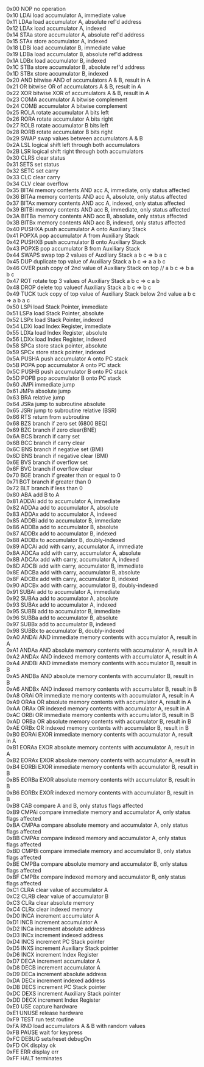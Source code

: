 0x00 NOP   no operation  
0x10 LDAi   load accumulator A, immediate value  
0x11 LDAa   load accumulator A, absolute ref'd address  
0x12 LDAx   load accumulator A, indexed  
0x14 STAa   store accumulator A, absolute ref'd address  
0x15 STAx   store accumulator A, indexed  
0x18 LDBi   load accumulator B, immediate value  
0x19 LDBa   load accumulator B, absolute ref'd address  
0x1A LDBx   load accumulator B, indexed  
0x1C STBa   store accumulator B, absolute ref'd address  
0x1D STBx   store accumulator B, indexed  
0x20 AND   bitwise AND of accumulators A & B, result in A  
0x21 OR   bitwise OR of accumulators A & B, result in A  
0x22 XOR   bitwise XOR of accumulators A & B, result in A  
0x23 COMA   accumulator A bitwise complement  
0x24 COMB   accumulator A bitwise complement  
0x25 ROLA   rotate accumulator A bits left  
0x26 RORA   rotate accumulator A bits right  
0x27 ROLB   rotate accumulator B bits left  
0x28 RORB   rotate accumulator B bits right  
0x29 SWAP   swap values between accumulators A & B  
0x2A LSL   logical shift left through both accumulators  
0x2B LSR   logical shift right through both accumulators  
0x30 CLRS   clear status  
0x31 SETS   set status  
0x32 SETC   set carry  
0x33 CLC   clear carry  
0x34 CLV   clear overflow  
0x35 BITAi   memory contents AND acc A, immediate, only status affected  
0x36 BITAa   memory contents AND acc A, absolute, only status affected  
0x37 BITAx   memory contents AND acc A, indexed, only status affected  
0x39 BITBi   memory contents AND acc B, immediate, only status affected  
0x3A BITBa   memory contents AND acc B, absolute, only status affected  
0x3B BITBx   memory contents AND acc B, indexed, only status affected  
0x40 PUSHXA   push accumulator A onto Auxiliary Stack  
0x41 POPXA   pop accumulator A from Auxiliary Stack  
0x42 PUSHXB   push accumulator B onto Auxiliary Stack  
0x43 POPXB   pop accumulator B from Auxiliary Stack  
0x44 SWAPS   swap top 2 values of Auxiliary Stack a b c => b a c  
0x45 DUP   duplicate top value of Auxiliary Stack a b c => a a b c  
0x46 OVER   push copy of 2nd value of Auxiliary Stack on top // a b c => b a b c  
0x47 ROT   rotate top 3 values of Auxiliary Stack a b c => c a b  
0x48 DROP   delete top valueof Auxiliary Stack a b c => b c  
0x49 TUCK   tuck copy of top value of Auxiliary Stack below 2nd value a b c => a b a c  
0x50 LSPi   load Stack Pointer, immediate  
0x51 LSPa   load Stack Pointer, absolute  
0x52 LSPx   load Stack Pointer, indexed  
0x54 LDXi   load Index Register, immediate  
0x55 LDXa   load Index Register, absolute  
0x56 LDXx   load Index Register, indexed  
0x58 SPCa   store stack pointer, absolute  
0x59 SPCx   store stack pointer, indexed  
0x5A PUSHA   push accumulator A onto PC stack  
0x5B POPA   pop accumulator A onto PC stack  
0x5C PUSHB   push accumulator B onto PC stack  
0x5D POPB   pop accumulator B onto PC stack  
0x60 JMPi   immediate jump  
0x61 JMPa   absolute jump  
0x63 BRA   relative jump  
0x64 JSRa   jump to subroutine absolute  
0x65 JSRr   jump to subroutine relative (BSR)  
0x66 RTS   return from subroutine  
0x68 BZS   branch if zero set (6800 BEQ)  
0x69 BZC   branch if zero clear(BNE)  
0x6A BCS   branch if carry set  
0x6B BCC   branch if carry clear  
0x6C BNS   branch if negative set (BMI)  
0x6D BNS   branch if negative clear (BMI)  
0x6E BVS   branch if overflow set  
0x6F BVC   branch if overflow clear  
0x70 BGE   branch if greater than or equal to 0  
0x71 BGT   branch if greater than 0  
0x72 BLT   branch if less than 0  
0x80 ABA   add B to A  
0x81 ADDAi   add to accumulator A, immediate  
0x82 ADDAa   add to accumulator A, absolute  
0x83 ADDAx   add to accumulator A, indexed  
0x85 ADDBi   add to accumulator B, immediate  
0x86 ADDBa   add to accumulator B, absolute  
0x87 ADDBx   add to accumulator B, indexed  
0x88 ADDBx   to accumulator B, doubly-indexed  
0x89 ADCAi   add with carry, accumulator A, immediate  
0x8A ADCAa   add with carry, accumulator A, absolute  
0x8B ADCAx   add with carry, accumulator A, indexed  
0x8D ADCBi   add with carry, accumulator B, immediate  
0x8E ADCBa   add with carry, accumulator B, absolute  
0x8F ADCBx   add with carry, accumulator B, indexed  
0x90 ADCBx   add with carry, accumulator B, doubly-indexed  
0x91 SUBAi   add to accumulator A, immediate  
0x92 SUBAa   add to accumulator A, absolute  
0x93 SUBAx   add to accumulator A, indexed  
0x95 SUBBi   add to accumulator B, immediate  
0x96 SUBBa   add to accumulator B, absolute  
0x97 SUBBx   add to accumulator B, indexed  
0x98 SUBBx   to accumulator B, doubly-indexed  
0xA0 ANDAi   AND immediate memory contents with accumulator A, result in A  
0xA1 ANDAa   AND absolute memory contents with accumulator A, result in A  
0xA2 ANDAx   AND indexed memory contents with accumulator A, result in A  
0xA4 ANDBi   AND immediate memory contents with accumulator B, result in B  
0xA5 ANDBa   AND absolute memory contents with accumulator B, result in B  
0xA6 ANDBx   AND indexed memory contents with accumulator B, result in B  
0xA8 ORAi   OR immediate memory contents with accumulator A, result in A  
0xA9 ORAa   OR absolute memory contents with accumulator A, result in A  
0xAA ORAx   OR indexed memory contents with accumulator A, result in A  
0xAC ORBi   OR immediate memory contents with accumulator B, result in B  
0xAD ORBa   OR absolute memory contents with accumulator B, result in B  
0xAE ORBx   OR indexed memory contents with accumulator B, result in B  
0xB0 EORAi   EXOR immediate memory contents with accumulator A, result in A  
0xB1 EORAa   EXOR absolute memory contents with accumulator A, result in A  
0xB2 EORAx   EXOR absolute memory contents with accumulator A, result in  
0xB4 EORBi   EXOR immediate memory contents with accumulator B, result in B  
0xB5 EORBa   EXOR absolute memory contents with accumulator B, result in B  
0xB6 EORBx   EXOR indexed memory contents with accumulator B, result in B  
0xB8 CAB   compare A and B, only status flags affected  
0xB9 CMPAi   compare immediate memory and accumulator A, only status flags affected  
0xBA CMPAa   compare absolute memory and accumulator A, only status flags affected  
0xBB CMPAx   compare indexed memory and accumulator A, only status flags affected  
0xBD CMPBi   compare immediate memory and accumulator B, only status flags affected  
0xBE CMPBa   compare absolute memory and accumulator B, only status flags affected  
0xBF CMPBx   compare indexed memory and accumulator B, only status flags affected  
0xC1 CLRA   clear value of accumulator A  
0xC2 CLRB   clear value of accumulator B  
0xC3 CLRa   clear absolute memory  
0xC4 CLRx   clear indexed memory  
0xD0 INCA   increment accumulator A  
0xD1 INCB   increment accumulator A  
0xD2 INCa   increment absolute address  
0xD3 INCx   increment indexed address  
0xD4 INCS   increment PC Stack pointer  
0xD5 INXS   increment Auxiliary Stack pointer  
0xD6 INCX   increment Index Register  
0xD7 DECA   increment accumulator A  
0xD8 DECB   increment accumulator A  
0xD9 DECa   increment absolute address  
0xDA DECx   increment indexed address  
0xDB DECS   increment PC Stack pointer  
0xDC DEXS   increment Auxiliary Stack pointer  
0xDD DECX   increment Index Register  
0xE0 USE   capture hardware  
0xE1 UNUSE   release hardware  
0xF9 TEST   run test routine  
0xFA RND   load accumulators A & B with random values  
0xFB PAUSE   wait for keypress  
0xFC DEBUG   sets/reset debugOn  
0xFD OK   display ok  
0xFE ERR   display err  
0xFF HALT   terminates  
